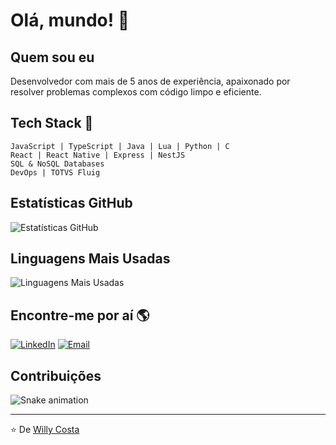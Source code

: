 # Olá, mundo! 👋

## Quem sou eu
Desenvolvedor com mais de 5 anos de experiência, apaixonado por resolver problemas complexos com código limpo e eficiente.

## Tech Stack 🚀
```
JavaScript | TypeScript | Java | Lua | Python | C
React | React Native | Express | NestJS
SQL & NoSQL Databases
DevOps | TOTVS Fluig
```

## Estatísticas GitHub
![Estatísticas GitHub](https://github-readme-stats.vercel.app/api?username=willycosta&show_icons=true&theme=radical)

## Linguagens Mais Usadas
![Linguagens Mais Usadas](https://github-readme-stats.vercel.app/api/top-langs/?username=willycosta&layout=compact&theme=radical)

## Encontre-me por aí 🌎
[![LinkedIn](https://img.shields.io/badge/LinkedIn-0077B5?style=for-the-badge&logo=linkedin&logoColor=white)](https://www.linkedin.com/in/willycosta/)
[![Email](https://img.shields.io/badge/Email-D14836?style=for-the-badge&logo=gmail&logoColor=white)](mailto:willycosta_@outlook.com)

## Contribuições
![Snake animation](https://github.com/willycosta/SEU_USUARIO/blob/output/github-contribution-grid-snake.svg)


---

⭐️ De [Willy Costa](https://github.com/willycosta)
